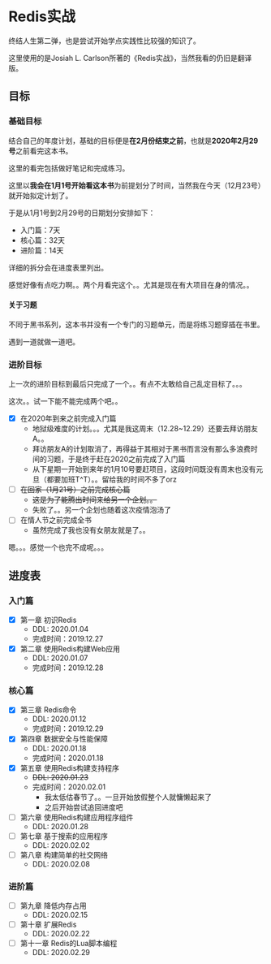 # Redis实战

终结人生第二弹，也是尝试开始学点实践性比较强的知识了。

这里使用的是Josiah L. Carlson所著的《Redis实战》，当然我看的仍旧是翻译版。

## 目标

### 基础目标

结合自己的年度计划，基础的目标便是**在2月份结束之前**，也就是**2020年2月29号**之前看完这本书。

这里的看完包括做好笔记和完成练习。

这里以**我会在1月1号开始看这本书**为前提划分了时间，当然我在今天（12月23号）就开始拟定计划了。

于是从1月1号到2月29号的日期划分安排如下：

+ 入门篇：7天
+ 核心篇：32天
+ 进阶篇：14天

详细的拆分会在进度表里列出。

感觉好像有点吃力啊。。两个月看完这个。。尤其是现在有大项目在身的情况。。

#### 关于习题

不同于黑书系列，这本书并没有一个专门的习题单元，而是将练习题穿插在书里。

遇到一道就做一道吧。

### 进阶目标

上一次的进阶目标到最后只完成了一个。。有点不太敢给自己乱定目标了。。。

这次。。试一下能不能完成两个吧。。

+ [x] 在2020年到来之前完成入门篇
  + 地狱级难度的计划。。。尤其是我这周末（12.28~12.29）还要去拜访朋友A。。
  + 拜访朋友A的计划取消了，再得益于其相对于黑书而言没有那么多浪费时间的习题，于是终于赶在2020之前完成了入门篇
  + 从下星期一开始到来年的1月10号要赶项目，这段时间既没有周末也没有元旦（都要加班T^T）。。留给我的时间不多了orz
+ [ ] ~~在回家（1月21号）之前完成核心篇~~
  + ~~这是为了能腾出时间来给另一个企划。。~~
  + 失败了。。另一个企划也随着这次疫情泡汤了
+ [ ] 在情人节之前完成全书
  + 虽然完成了我也没有女朋友就是了。。

嗯。。。感觉一个也完不成呢。。。

## 进度表

### 入门篇

+ [x] 第一章 初识Redis
  + DDL: 2020.01.04
  + 完成时间：2019.12.27
+ [x] 第二章 使用Redis构建Web应用
  + DDL: 2020.01.07
  + 完成时间：2019.12.28

### 核心篇

+ [x] 第三章 Redis命令
  + DDL: 2020.01.12
  + 完成时间：2019.12.29
+ [x] 第四章 数据安全与性能保障
  + DDL: 2020.01.18
  + 完成时间：2020.01.18
+ [x] 第五章 使用Redis构建支持程序
  + ~~DDL: 2020.01.23~~
  + 完成时间：2020.02.01
    + 我太低估春节了。。一旦开始放假整个人就慵懒起来了
    + 之后开始尝试追回进度吧
+ [ ] 第六章 使用Redis构建应用程序组件
  + DDL: 2020.01.28
+ [ ] 第七章 基于搜索的应用程序
  + DDL: 2020.02.02
+ [ ] 第八章 构建简单的社交网络
  + DDL: 2020.02.08

### 进阶篇

+ [ ] 第九章 降低内存占用
  + DDL: 2020.02.15
+ [ ] 第十章 扩展Redis
  + DDL: 2020.02.22
+ [ ] 第十一章 Redis的Lua脚本编程
  + DDL: 2020.02.29